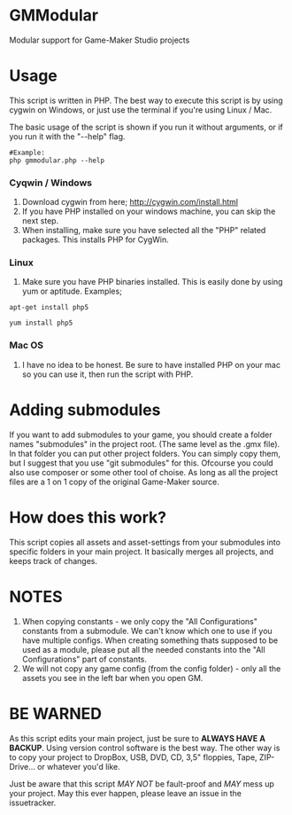 GMModular
=========

Modular support for Game-Maker Studio projects

Usage
=====
This script is written in PHP.
The best way to execute this script is by using cygwin on Windows, or just use the terminal if you're using Linux / Mac.

The basic usage of the script is shown if you run it without arguments, or if you run it with the "--help" flag.

```
#Example:
php gmmodular.php --help
```

### Cyqwin / Windows
1. Download cygwin from here; http://cygwin.com/install.html
2. If you have PHP installed on your windows machine, you can skip the next step.
3. When installing, make sure you have selected all the "PHP" related packages. This installs PHP for CygWin.

### Linux
1. Make sure you have PHP binaries installed. This is easily done by using yum or aptitude. Examples;

```
apt-get install php5
```

```
yum install php5
```

### Mac OS
1. I have no idea to be honest. Be sure to have installed PHP on your mac so you can use it, then run the script with PHP.

Adding submodules
=================
If you want to add submodules to your game, you should create a folder names "submodules" in the project root. (The same level as the .gmx file). In that folder you can put other project folders. You can simply copy them, but I suggest that you use "git submodules" for this. Ofcourse you could also use composer or some other tool of choise. As long as all the project files are a 1 on 1 copy of the original Game-Maker source.

How does this work?
===================
This script copies all assets and asset-settings from your submodules into specific folders in your main project. It basically merges all projects, and keeps track of changes.

NOTES
=====
1. When copying constants - we only copy the "All Configurations" constants from a submodule. We can't know which one to use if you have multiple configs. When creating something thats supposed to be used as a module, please put all the needed constants into the "All Configurations" part of constants.
2. We will not copy any game config (from the config folder) - only all the assets you see in the left bar when you open GM.


BE WARNED
=========
As this script edits your main project, just be sure to **ALWAYS HAVE A BACKUP**. Using version control software is the best way. The other way is to copy your project to DropBox, USB, DVD, CD, 3,5" floppies, Tape, ZIP-Drive... or whatever you'd like.

Just be aware that this script _MAY NOT_ be fault-proof and _MAY_ mess up your project. May this ever happen, please leave an issue in the issuetracker.